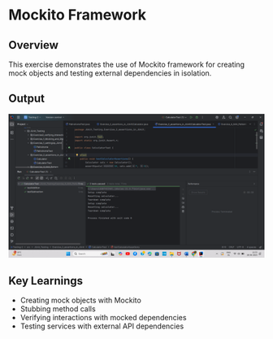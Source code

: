 # Mockito Framework

## Overview
This exercise demonstrates the use of Mockito framework for creating mock objects and testing external dependencies in isolation.

## Output
![Mockito Output](output.png)

## Key Learnings
- Creating mock objects with Mockito
- Stubbing method calls
- Verifying interactions with mocked dependencies
- Testing services with external API dependencies
